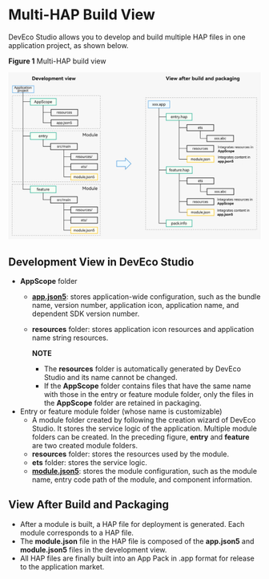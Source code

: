 # Multi-HAP Build View


DevEco Studio allows you to develop and build multiple HAP files in one application project, as shown below.

**Figure 1** Multi-HAP build view

![hap-multi-view](figures/hap-multi-view.png)

## Development View in DevEco Studio

- **AppScope** folder
   - **[app.json5](app-configuration-file.md)**: stores application-wide configuration, such as the bundle name, version number, application icon, application name, and dependent SDK version number.
   - **resources** folder: stores application icon resources and application name string resources.

      **NOTE**
      - The **resources** folder is automatically generated by DevEco Studio and its name cannot be changed.
      - If the **AppScope** folder contains files that have the same name with those in the entry or feature module folder, only the files in the **AppScope** folder are retained in packaging.
- Entry or feature module folder (whose name is customizable)
   - A module folder created by following the creation wizard of DevEco Studio. It stores the service logic of the application. Multiple module folders can be created. In the preceding figure, **entry** and **feature** are two created module folders.
   - **resources** folder: stores the resources used by the module.
   - **ets** folder: stores the service logic.
   - **[module.json5](module-configuration-file.md)**: stores the module configuration, such as the module name, entry code path of the module, and component information.

## View After Build and Packaging

- After a module is built, a HAP file for deployment is generated. Each module corresponds to a HAP file.
- The **module.json** file in the HAP file is composed of the **app.json5** and **module.json5** files in the development view.
- All HAP files are finally built into an App Pack in .app format for release to the application market.